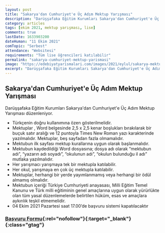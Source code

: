 ```yaml
---
layout: post
title: "Sakarya'dan Cumhuriyet'e Üç Adım Mektup Yarışması"
description: "Darüşşafaka Eğitim Kurumları Sakarya'dan Cumhuriyet'e Üç Adım Mektup Yarışması düzenleniyor."
category: articles
tags: [ekim 2021, mektup yarışması, lise]
comments: true
lastDate: 1633903200 
dateHuman: "11 Ekim 2021"
comTopic: "Serbest"
attendance: "Websitesi"
requirements: "Tüm lise öğrencileri katılabilir"
permalink: "sakarya-cumhuriyet-mektup-yarismasi"
image: "https://edebiyatyarismalari.com/images/2021/eylul/sakarya-mektup-yarismasi.jpg"
excerpt: "Darüşşafaka Eğitim Kurumları Sakarya'dan Cumhuriyet'e Üç Adım Mektup Yarışması düzenleniyor."
---
```


## Sakarya'dan Cumhuriyet'e Üç Adım Mektup Yarışması
Darüşşafaka Eğitim Kurumları Sakarya'dan Cumhuriyet'e Üç Adım Mektup Yarışması düzenleniyor.

- Türkçenin doğru kullanımına özen gösterilmelidir.
- Mektuplar , Word belgesinde 2,5 x 2,5 kenar boşlukları bırakılarak bir buçuk satır aralığı ve 12 puntoyla Times New Roman yazı karakterinde yazılmalıdır. Mektuplar, beş sayfadan fazla olmamalıdır.
- Mektubun ilk sayfası mektup kurallarına uygun olarak başlanmalıdır.
- Mektubun kaydedildiği Word dosyasına; dosya adı olarak “mektubun adı”, “yazarın adı soyadı”, “okulunun adı”, “okulun bulunduğu il adı” mutlaka yazılmalıdır.
- Her yarışmacı yarışmaya tek bir mektupla katılabilir.
- Her okul, yarışmaya en çok üç mektupla katılabilir.
- Mektuplar, herhangi bir yerde yayımlanmamış veya herhangi bir ödül almamış olmalıdır.
- Mektubun içeriği Türkiye Cumhuriyeti anayasası, Milli Eğitim Temel Kanunu ve Türk milli eğitiminin genel amaçlarına uygun olarak yürürlükte olan tüm yasal düzenlemelerde belirtilen hüküm, esas ve amaçlara aykırılık teşkil etmemelidir.
- 04 Ekim 2021 Pazartesi saat 17.00’de başvuru sistemi kapatılacaktır

### [Başvuru Formu](https://docs.google.com/forms/d/e/1FAIpQLSeRgYZHtGm2OzQ90qZQSNId3_luyyYULGpRYPqIAU8Of_gFUQ/viewform){:rel="nofollow"}{:target="_blank"}{:class="gtag"}